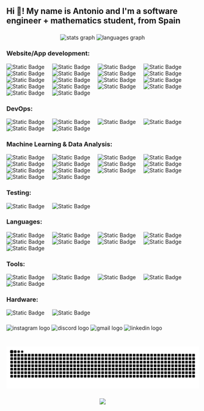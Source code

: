 <h2 align="left">Hi 👋! My name is Antonio and I'm a software engineer + mathematics student, from Spain</h2>

###

<div align="center">
  <img src="https://github-readme-stats.vercel.app/api?username=aperezmarquez&hide_title=false&hide_rank=false&show_icons=true&include_all_commits=true&count_private=true&disable_animations=false&theme=dracula&locale=en&hide_border=false" height="150" alt="stats graph"  />
  <img src="https://github-readme-stats.vercel.app/api/top-langs?username=aperezmarquez&locale=en&hide_title=false&layout=compact&card_width=320&langs_count=5&theme=dracula&hide_border=false" height="150" alt="languages graph"  />
</div> 

###

<h3 align="left">Website/App development: </h3>
<div align="left">
    <img alt="Static Badge" src="https://img.shields.io/badge/JavaScript-F7DF1E?style=for-the-badge&logo=javascript&logoColor=F7DF1E&labelColor=gray"> 
    <img width="12" />
    <img alt="Static Badge" src="https://img.shields.io/badge/React-61DAFB?style=for-the-badge&logo=react&logoColor=61DAFB&labelColor=gray">
    <img width="12" />
    <img alt="Static Badge" src="https://img.shields.io/badge/AndroidStudio-3DDC84?style=for-the-badge&logo=androidstudio&logoColor=3DDC84&labelColor=gray">
    <img width="12" />
    <img alt="Static Badge" src="https://img.shields.io/badge/HTML5-E34F26?style=for-the-badge&logo=html5&logoColor=E34F26&labelColor=gray"> 
    <img width="12" />
    <img alt="Static Badge" src="https://img.shields.io/badge/CSS3-1572B6?style=for-the-badge&logo=css3&logoColor=1572B6&labelColor=gray">
    <img width="12" />
    <img alt="Static Badge" src="https://img.shields.io/badge/Express-000000?style=for-the-badge&logo=express&logoColor=000000&labelColor=gray">
    <img width="12" />
    <img alt="Static Badge" src="https://img.shields.io/badge/NextJS-000000?style=for-the-badge&logo=next.js&logoColor=000000&labelColor=gray"> 
    <img width="12" />
    <img alt="Static Badge" src="https://img.shields.io/badge/NodeJS-5FA04E?style=for-the-badge&logo=node.js&logoColor=5FA04E&labelColor=gray">
    <img width="12" />
    <img alt="Static Badge" src="https://img.shields.io/badge/NPM-CB3837?style=for-the-badge&logo=npm&logoColor=CB3837&labelColor=gray">
    <img width="12" />
    <img alt="Static Badge" src="https://img.shields.io/badge/Firebase-DD2C00?style=for-the-badge&logo=firebase&logoColor=DD2C00&labelColor=gray">
    <img width="12" />
    <img alt="Static Badge" src="https://img.shields.io/badge/MongoDB-47A248?style=for-the-badge&logo=mongodb&logoColor=47A248&labelColor=gray">
    <img width="12" />
    <img alt="Static Badge" src="https://img.shields.io/badge/MySQL-4479A1?style=for-the-badge&logo=mysql&logoColor=4479A1&labelColor=gray">
    <img width="12" />
    <img alt="Static Badge" src="https://img.shields.io/badge/Neo4j-4581C3?style=for-the-badge&logo=neo4j&logoColor=4581C3&labelColor=gray">
    <img width="12" />
    <img alt="Static Badge" src="https://img.shields.io/badge/Redis-FF4438?style=for-the-badge&logo=redis&logoColor=FF4438&labelColor=gray">
    <img width="12" />
    <img alt="Static Badge" src="https://img.shields.io/badge/Sass-CC6699?style=for-the-badge&logo=sass&logoColor=CC6699&labelColor=gray">
    <img width="12" />
    <img alt="Static Badge" src="https://img.shields.io/badge/Sequelize-52B0E7?style=for-the-badge&logo=sequelize&logoColor=52B0E7&labelColor=gray">
    <img width="12" />
    <img alt="Static Badge" src="https://img.shields.io/badge/Slack-4A154B?style=for-the-badge&logo=slack&logoColor=4A154B&labelColor=gray">
    <img width="12" />
    <img alt="Static Badge" src="https://img.shields.io/badge/Swagger-85EA2D?style=for-the-badge&logo=swagger&logoColor=85EA2D&labelColor=gray">
</div>

<h3 align="left">DevOps: </h3>
<div align="left">
    <img alt="Static Badge" src="https://img.shields.io/badge/AWS-232F3E?style=for-the-badge&logo=amazonwebservices&logoColor=232F3E&labelColor=gray">
    <img width="12" />
    <img alt="Static Badge" src="https://img.shields.io/badge/Docker-2496ED?style=for-the-badge&logo=docker&logoColor=2496ED&labelColor=gray">
    <img width="12" />
    <img alt="Static Badge" src="https://img.shields.io/badge/Bash-4EAA25?style=for-the-badge&logo=gnubash&logoColor=4EAA25&labelColor=gray">
    <img width="12" />
    <img alt="Static Badge" src="https://img.shields.io/badge/Kubernetes-326CE5?style=for-the-badge&logo=kubernetes&logoColor=326CE5&labelColor=gray">
    <img width="12" />
    <img alt="Static Badge" src="https://img.shields.io/badge/Linux-FCC624?style=for-the-badge&logo=linux&logoColor=FCC624&labelColor=gray">
    <img width="12" />
    <img alt="Static Badge" src="https://img.shields.io/badge/Arch%20Linux-1793D1?style=for-the-badge&logo=archlinux&logoColor=1793D1&labelColor=gray">
    <img width="12" />
</div>

<h3 align="left">Machine Learning & Data Analysis: </h3>
<div align="left">
    <img alt="Static Badge" src="https://img.shields.io/badge/Jupyter-F37626?style=for-the-badge&logo=jupyter&logoColor=F37626&labelColor=gray">
    <img width="12" />
    <img alt="Static Badge" src="https://img.shields.io/badge/PyTorch-EE4C2C?style=for-the-badge&logo=pytorch&logoColor=EE4C2C&labelColor=gray">
    <img width="12" />
    <img alt="Static Badge" src="https://img.shields.io/badge/TensorFlow-FF6F00?style=for-the-badge&logo=tensorflow&logoColor=FF6F00&labelColor=gray">
    <img width="12" />
    <img alt="Static Badge" src="https://img.shields.io/badge/Scikit%20Learn-F7931E?style=for-the-badge&logo=scikit-learn&logoColor=F7931E&labelColor=gray">
    <img width="12" />
    <img alt="Static Badge" src="https://img.shields.io/badge/Keras-D00000?style=for-the-badge&logo=keras&logoColor=D00000&labelColor=gray">
    <img width="12" />
    <img alt="Static Badge" src="https://img.shields.io/badge/Optuna-0854C1?style=for-the-badge&logo=optuna&logoColor=0854C1&labelColor=gray">
    <img width="12" />
    <img alt="Static Badge" src="https://img.shields.io/badge/SciPy-8CAAE6?style=for-the-badge&logo=scipy&logoColor=8CAAE6&labelColor=gray">
    <img width="12" />
    <img alt="Static Badge" src="https://img.shields.io/badge/Pandas-150458?style=for-the-badge&logo=pandas&logoColor=150458&labelColor=gray">
    <img width="12" />
    <img alt="Static Badge" src="https://img.shields.io/badge/NumPy-013243?style=for-the-badge&logo=numpy&logoColor=013243&labelColor=gray">
    <img width="12" />
    <img alt="Static Badge" src="https://img.shields.io/badge/Matplotlib-F96F29?style=for-the-badge&logo=matplotlib&logoColor=F96F29&labelColor=gray">
    <img width="12" />
    <img alt="Static Badge" src="https://img.shields.io/badge/Seaborn-004B93?style=for-the-badge&logo=seaborn&logoColor=004B93&labelColor=gray">
    <img width="12" />
    <img alt="Static Badge" src="https://img.shields.io/badge/Polars-CD792C?style=for-the-badge&logo=polars&logoColor=CD792C&labelColor=gray">
    <img width="12" />
    <img alt="Static Badge" src="https://img.shields.io/badge/DPLYR-21759B?style=for-the-badge&logo=dplyr&logoColor=21759B&labelColor=gray">
    <img width="12" />
    <img alt="Static Badge" src="https://img.shields.io/badge/GGPlot2-3F4F75?style=for-the-badge&logo=ggplot2&logoColor=3F4F75&labelColor=gray">
    <img width="12" />
</div>

<h3 align="left">Testing: </h3>
<div align="left">
    <img alt="Static Badge" src="https://img.shields.io/badge/Jest-C21325?style=for-the-badge&logo=jest&logoColor=C21325&labelColor=gray">
    <img width="12" />
    <img alt="Static Badge" src="https://img.shields.io/badge/SonarQube-4E9BCD?style=for-the-badge&logo=sonarqube&logoColor=4E9BCD&labelColor=gray">
    <img width="12" />
</div>

<h3 align="left">Languages: </h3>
<div align="left">
    <img alt="Static Badge" src="https://img.shields.io/badge/R-276DC3?style=for-the-badge&logo=r&logoColor=276DC3&labelColor=gray">
    <img width="12" />
    <img alt="Static Badge" src="https://img.shields.io/badge/C-A8B9CC?style=for-the-badge&logo=c&logoColor=A8B9CC&labelColor=gray">
    <img width="12" />
    <img alt="Static Badge" src="https://img.shields.io/badge/C%2B%2B-00599C?style=for-the-badge&logo=c%2B%2B&logoColor=00599C&labelColor=gray">
    <img width="12" />
    <img alt="Static Badge" src="https://img.shields.io/badge/Git-F05032?style=for-the-badge&logo=git&logoColor=F05032&labelColor=gray">
    <img width="12" />
    <img alt="Static Badge" src="https://img.shields.io/badge/Java-1E8CBE?style=for-the-badge&logo=java&logoColor=1E8CBE&labelColor=gray">
    <img width="12" />
    <img alt="Static Badge" src="https://img.shields.io/badge/Kotlin-7F52FF?style=for-the-badge&logo=kotlin&logoColor=7F52FF&labelColor=gray">
    <img width="12" />
    <img alt="Static Badge" src="https://img.shields.io/badge/Lua-2C2D72?style=for-the-badge&logo=lua&logoColor=2C2D72&labelColor=gray">
    <img width="12" />
    <img alt="Static Badge" src="https://img.shields.io/badge/Scala-DC322F?style=for-the-badge&logo=scala&logoColor=DC322F&labelColor=gray">
    <img width="12" />
    <img alt="Static Badge" src="https://img.shields.io/badge/R-276DC3?style=for-the-badge&logo=r&logoColor=276DC3&labelColor=gray">
    <img width="12" />
</div>

<h3 align="left">Tools: </h3>
<div align="left">
    <img alt="Static Badge" src="https://img.shields.io/badge/CMake-064F8C?style=for-the-badge&logo=cmake&logoColor=064F8C&labelColor=gray">
    <img width="12" />
    <img alt="Static Badge" src="https://img.shields.io/badge/GCC-1C3664?style=for-the-badge&logo=gcc&logoColor=1C3664&labelColor=gray">
    <img width="12" /> 
    <img alt="Static Badge" src="https://img.shields.io/badge/Github-181717?style=for-the-badge&logo=github&logoColor=181717&labelColor=gray">
    <img width="12" />
    <img alt="Static Badge" src="https://img.shields.io/badge/Jira-0052CC?style=for-the-badge&logo=jira&logoColor=0052CC&labelColor=gray">
    <img width="12" />
    <img alt="Static Badge" src="https://img.shields.io/badge/Packer-02A8EF?style=for-the-badge&logo=packer&logoColor=02A8EF&labelColor=gray">
    <img width="12" />
</div>

<h3 align="left">Hardware: </h3>
<div align="left">
    <img alt="Static Badge" src="https://img.shields.io/badge/Arduino-00878F?style=for-the-badge&logo=arduino&logoColor=00878F&labelColor=gray">
    <img width="12" />
    <img alt="Static Badge" src="https://img.shields.io/badge/Raspberry%20Pi-A22846?style=for-the-badge&logo=raspberrypi&logoColor=A22846&labelColor=gray">
    <img width="12" />
</div>

###

<div align="left"> 
  <img src="https://img.shields.io/static/v1?message=@antuan_pm&logo=instagram&label=&color=E4405F&logoColor=white&labelColor=&style=for-the-badge" height="35" alt="instagram logo"  /> 
  <img src="https://img.shields.io/static/v1?message=Coliflooor%232408&logo=discord&label=&color=7289DA&logoColor=white&labelColor=&style=for-the-badge" height="35" alt="discord logo"  />
  <img src="https://img.shields.io/static/v1?message=aperezmarquez.business@gmail.com&logo=gmail&label=&color=D14836&logoColor=white&labelColor=&style=for-the-badge" height="35" alt="gmail logo"  />
  <img src="https://img.shields.io/static/v1?message=Antonio-Perez-Marquez&logo=linkedin&label=&color=0077B5&logoColor=white&labelColor=&style=for-the-badge" height="35" alt="linkedin logo"  />
</div>

###

<br clear="both">

<img src="https://raw.githubusercontent.com/aperezmarquez/aperezmarquez/output/snake.svg" alt="Snake animation" />

###

<div align="center">
  <img src="https://profile-counter.glitch.me/aperezmarquez/count.svg?"  />
</div>

###
